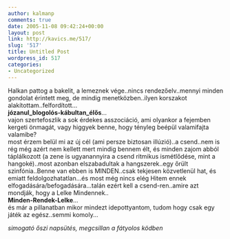 ```yaml
---
author: kalmanp
comments: true
date: 2005-11-08 09:42:24+00:00
layout: post
link: http://kavics.me/517/
slug: '517'
title: Untitled Post
wordpress_id: 517
categories:
- Uncategorized
---
```


Halkan pattog a bakelit, a lemeznek vége..nincs rendezőelv..mennyi minden gondolat érintett meg, de mindig menetközben..ilyen korszakot alakítottam..felfordított...  
**józanul_blogolós-kábultan_élős**...  
vajon szertefoszlik a sok érdekes asszociáció, ami olyankor a fejemben kergeti önmagát, vagy higgyek benne, hogy tényleg beépül valamifajta valamibe?  
most érzem belül mi az új cél (ami persze biztosan illúzió)..a csend..nem is rég még azért nem kellett mert mindig bennem élt, és minden zajom abból táplálkozott (a zene is ugyanannyira a csend ritmikus ismétlődése, mint a hangoké)..most azonban elszabadultak a hangszerek..egy őrült szinfónia..Benne van ebben is MINDEN..csak tekjesen közvetlenül hat, és emiatt feldolgozhatatlan...és most még nincs elég Hitem ennek elfogadására/befogadására...talán ezért kell a csend-ren..amire azt mondják, hogy a Lelke Mindennek..  
**Minden-Rendek-Lelke**...  
és már a pillanatban mikor mindezt idepottyantom, tudom hogy csak egy játék az egész..semmi komoly...  
  
_simogató őszi napsütés, megcsillan a fátyolos ködben_
